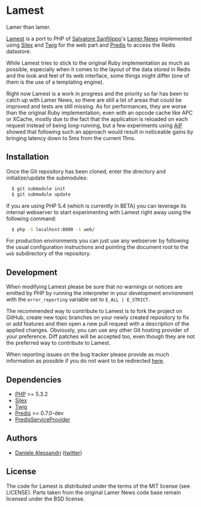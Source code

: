 Lamest
======

Lamer than lamer.

[Lamest](http://github.com/nrk/lamest) is a port to PHP of [Salvatore Sanfilippo](http://antirez.com)'s
[Lamer News](http://github.com/antirez/lamernews) implemented using [Silex](http://silex.sensiolabs.com)
and [Twig](http://twig.sensiolabs.org) for the web part and [Predis](http://github.com/nrk/predis) to
access the Redis datastore.

While Lamest tries to stick to the original Ruby implementation as much as possible, especially when it
comes to the layout of the data stored in Redis and the look and feel of its web interface, some things
might differ (one of them is the use of a templating engine).

Right now Lamest is a work in progress and the priority so far has been to catch up with Lamer News, so
there are still a lot of areas that could be improved and tests are still missing. As for performances,
they are worse than the original Ruby implementation, even with an opcode cache like APC or XCache,
mostly due to the fact that the application is reloaded on each request instead of being long-running,
but a few experiments using [AiP](http://github.com/indeyets/appserver-in-php) showed that following
such an approach would result in noticeable gains by bringing latency down to 5ms from the current 11ms.


## Installation

Once the Git repository has been cloned, enter the directory and initialize/update the submodules:

```bash
  $ git submodule init
  $ git submodule update
```

If you are using PHP 5.4 (which is currently in BETA) you can leverage its internal webserver to
start experimenting with Lamest right away using the following command:

```bash
  $ php -S localhost:8000 -t web/
```

For production environments you can just use any webserver by following the usual configuration
instructions and pointing the document root to the `web` subdirectory of the repository.


## Development

When modifying Lamest please be sure that no warnings or notices are emitted by PHP by running
the interpreter in your development environment with the `error_reporting` variable set to
`E_ALL | E_STRICT`.

The recommended way to contribute to Lamest is to fork the project on GitHub, create new topic
branches on your newly created repository to fix or add features and then open a new pull request
with a description of the applied changes. Obviously, you can use any other Git hosting provider
of your preference. Diff patches will be accepted too, even though they are not the preferred way
to contribute to Lamest.

When reporting issues on the bug tracker please provide as much information as possible if you do
not want to be redirected [here](http://yourbugreportneedsmore.info/).


## Dependencies

- [PHP](http://www.php.net) >= 5.3.2
- [Silex](http://silex.sensiolabs.com)
- [Twig](http://twig.sensiolabs.com)
- [Predis](http://github.com/nrk/predis) >= 0.7.0-dev
- [PredisServiceProvider](http://github.com/nrk/PredisServiceProvider)


## Authors

- [Daniele Alessandri](mailto:suppakilla@gmail.com) ([twitter](http://twitter.com/JoL1hAHN))


## License

The code for Lamest is distributed under the terms of the MIT license (see LICENSE).
Parts taken from the original Lamer News code base remain licensed under the BSD license.
